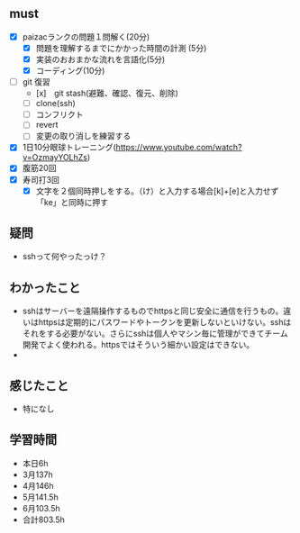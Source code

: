

## must
- [x] paizacランクの問題１問解く(20分)
  - [x] 問題を理解するまでにかかった時間の計測 (5分)
  - [x] 実装のおおまかな流れを言語化(5分)
  - [x] コーディング(10分)
- [ ] git 復習
  - [x]　git stash(避難、確認、復元、削除)
  - [ ] clone(ssh)
  - [ ] コンフリクト
  - [ ] revert
  - [ ] 変更の取り消しを練習する
- [x] 1日10分眼球トレーニング(https://www.youtube.com/watch?v=OzmayYOLhZs)
- [x] 腹筋20回
- [x] 寿司打3回
  - [x] 文字を２個同時押しをする。（け）と入力する場合[k]+[e]と入力せず「ke」と同時に押す

## 疑問
- sshって何やったっけ？


## わかったこと
- sshはサーバーを遠隔操作するものでhttpsと同じ安全に通信を行うもの。違いはhttpsは定期的にパスワードやトークンを更新しないといけない。sshはそれをする必要がない。さらにsshは個人やマシン毎に管理ができてチーム開発でよく使われる。httpsではそういう細かい設定はできない。
- 
## 感じたこと
- 特になし

## 学習時間
  - 本日6h
  - 3月137h
  - 4月146h
  - 5月141.5h
  - 6月103.5h　
  - 合計803.5h
    

